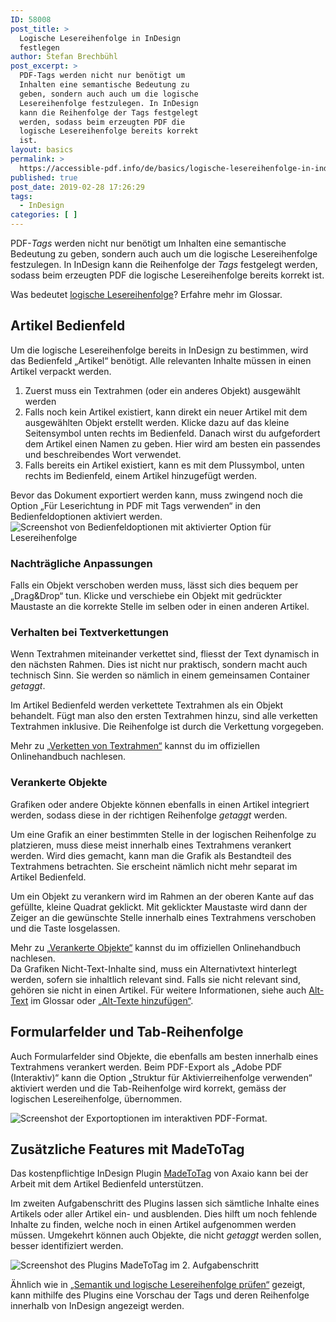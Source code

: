 ```yaml
---
ID: 58008
post_title: >
  Logische Lesereihenfolge in InDesign
  festlegen
author: Stefan Brechbühl
post_excerpt: >
  PDF-Tags werden nicht nur benötigt um
  Inhalten eine semantische Bedeutung zu
  geben, sondern auch auch um die logische
  Lesereihenfolge festzulegen. In InDesign
  kann die Reihenfolge der Tags festgelegt
  werden, sodass beim erzeugten PDF die
  logische Lesereihenfolge bereits korrekt
  ist.
layout: basics
permalink: >
  https://accessible-pdf.info/de/basics/logische-lesereihenfolge-in-indesign-festlegen/
published: true
post_date: 2019-02-28 17:26:29
tags:
  - InDesign
categories: [ ]
---
```

PDF-*Tags* werden nicht nur benötigt um Inhalten eine semantische Bedeutung zu geben, sondern auch auch um die logische Lesereihenfolge festzulegen. In InDesign kann die Reihenfolge der *Tags* festgelegt werden, sodass beim erzeugten PDF die logische Lesereihenfolge bereits korrekt ist.

<aside class="note-block">Was bedeutet <a href="https://accessible-pdf.info/de/glossar/#logische-lesereihenfolge">logische Lesereihenfolge</a>? Erfahre mehr im Glossar.</aside>

## Artikel Bedienfeld

Um die logische Lesereihenfolge bereits in InDesign zu bestimmen, wird das Bedienfeld „Artikel“ benötigt. Alle relevanten Inhalte müssen in einen Artikel verpackt werden. 

1. Zuerst muss ein Textrahmen (oder ein anderes Objekt) ausgewählt werden
2. Falls noch kein Artikel existiert, kann direkt ein neuer Artikel mit dem ausgewählten Objekt erstellt werden. Klicke dazu auf das kleine Seitensymbol unten rechts im Bedienfeld. Danach wirst du aufgefordert dem Artikel einen Namen zu geben. Hier wird am besten ein passendes und beschreibendes Wort verwendet.
3. Falls bereits ein Artikel existiert, kann es mit dem Plussymbol, unten rechts im Bedienfeld, einem Artikel hinzugefügt werden.

<p class="warning-block">Bevor das Dokument exportiert werden kann, muss zwingend noch die Option „Für Leserichtung in PDF mit Tags verwenden“ in den Bedienfeldoptionen aktiviert werden.<br><img src="https://accessible-pdf.info/content/uploads/indesign-artikel-reihenfolge.png" alt="Screenshot von Bedienfeldoptionen mit aktivierter Option für Lesereihenfolge"/></p>

### Nachträgliche Anpassungen

Falls ein Objekt verschoben werden muss, lässt sich dies bequem per „Drag&Drop“ tun. Klicke und verschiebe ein Objekt mit gedrückter Maustaste an die korrekte Stelle im selben oder in einen anderen Artikel.

### Verhalten bei Textverkettungen

Wenn Textrahmen miteinander verkettet sind, fliesst der Text dynamisch in den nächsten Rahmen. Dies ist nicht nur praktisch, sondern macht auch technisch Sinn. Sie werden so nämlich in einem gemeinsamen Container *getaggt*.

Im Artikel Bedienfeld werden verkettete Textrahmen als ein Objekt behandelt. Fügt man also den ersten Textrahmen hinzu, sind alle verketten Textrahmen inklusive. Die Reihenfolge ist durch die Verkettung vorgegeben.

<aside class="note-block">Mehr zu <a href="https://helpx.adobe.com/ch_de/indesign/using/threading-text.html">„Verketten von Textrahmen“</a> kannst du im offiziellen Onlinehandbuch nachlesen.</aside>

### Verankerte Objekte

Grafiken oder andere Objekte können ebenfalls in einen Artikel integriert werden, sodass diese in der richtigen Reihenfolge *getaggt* werden.

Um eine Grafik an einer bestimmten Stelle in der logischen Reihenfolge zu platzieren, muss diese meist innerhalb eines Textrahmens verankert werden. Wird dies gemacht, kann man die Grafik als Bestandteil des Textrahmens betrachten. Sie erscheint nämlich nicht mehr separat im Artikel Bedienfeld.

Um ein Objekt zu verankern wird im Rahmen an der oberen Kante auf das gefüllte, kleine Quadrat geklickt. Mit geklickter Maustaste wird dann der Zeiger an die gewünschte Stelle innerhalb eines Textrahmens verschoben und die Taste losgelassen.

<aside class="note-block">Mehr zu <a href="https://helpx.adobe.com/ch_de/indesign/using/anchored-objects.html">„Verankerte Objekte“</a> kannst du im offiziellen Onlinehandbuch nachlesen.</aside>

<aside class="note-block">Da Grafiken Nicht-Text-Inhalte sind, muss ein Alternativtext hinterlegt werden, sofern sie inhaltlich relevant sind. Falls sie nicht relevant sind, gehören sie nicht in einen Artikel. Für weitere Informationen, siehe auch <a href="https://accessible-pdf.info/de/glossar/#alt-text">Alt-Text</a> im Glossar oder <a href="https://accessible-pdf.info/de/basics/alt-texte-hinzufuegen/">„Alt-Texte hinzufügen“</a>.</aside>

## Formularfelder und Tab-Reihenfolge

Auch Formularfelder sind Objekte, die ebenfalls am besten innerhalb eines Textrahmens verankert werden. Beim PDF-Export als „Adobe PDF (Interaktiv)“ kann die Option „Struktur für Aktivierreihenfolge verwenden“ aktiviert werden und die Tab-Reihenfolge wird korrekt, gemäss der logischen Lesereihenfolge, übernommen.

![Screenshot der Exportoptionen im interaktiven PDF-Format.](https://accessible-pdf.info/content/uploads/indesign_pdf_export_interaktiv.png)

## Zusätzliche Features mit MadeToTag

Das kostenpflichtige InDesign Plugin <a href="https://www.axaio.com/doku.php/de:products:madetotag">MadeToTag</a> von Axaio kann bei der Arbeit mit dem Artikel Bedienfeld unterstützen. 

Im zweiten Aufgabenschritt des Plugins lassen sich sämtliche Inhalte eines Artikels oder aller Artikel ein- und ausblenden. Dies hilft um noch fehlende Inhalte zu finden, welche noch in einen Artikel aufgenommen werden müssen. Umgekehrt können auch Objekte, die nicht *getaggt* werden sollen, besser identifiziert werden.

![Screenshot des Plugins MadeToTag im 2. Aufgabenschritt](https://accessible-pdf.info/content/uploads/mtt_artikel.png)

Ähnlich wie in [„Semantik und logische Lesereihenfolge prüfen“](https://accessible-pdf.info/de/basics/semantik-und-logische-lesereihenfolge-pruefen/) gezeigt, kann mithilfe des Plugins eine Vorschau der Tags und deren Reihenfolge innerhalb von InDesign angezeigt werden.